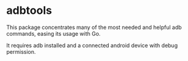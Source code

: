 # adbtools
This package concentrates many of the most needed and helpful adb commands, easing its usage with Go.

It requires adb installed and a connected android device with debug permission.
